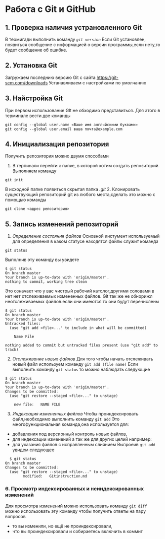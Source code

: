 # Работа с Git и GitHub

## 1. Проверка наличия устрановленного Git
В теомигади выполнить команду *`git version`*
Если Git установлен, появиться сообщение с информацией о версии программы,если нету,то будет сообщение об ошибке.

## 2. Установка Git 
Загружаем последнию версию Git с сайта https://git-scm.com/downloads
Устанавливаем с настройками по умолчанию 

## 3. Найстройка Git
При первом использование GIt не обходимо представиться. Для этого в терминале вести две команды 
```
git config --global user.name «Ваше имя английскими буквами»
git config --global user.email ваша почта@example.com
```

## 4. Инициализация репозитория
Получить репозитория можно двумя способами 
1. В терпинали перейти к папке, в которой хотим создать репозиторий. Выполняем команду 
```
git init 
```
В исходной папке появиться скрытая папка *.git*
2. Клонировать существующий репозиторий git из любого места,сделать это можно с помощью команды 
```
git clone <адрес репозитория>
```
## 5. Запись изменений репозиторий 
 1. *Определение состояния файлов* 
 Основной инстумент используемый для определения в каком статусе находятся файлы служит команда 
 ```
 git status 
 ``` 
 Выполнив эту команду вы увидете 
 ``` 
$ git status
On branch master
Your branch is up-to-date with 'origin/master'.
nothing to commit, working tree clean
```
Это означает что у вас чистрый рабочий католог,другими соловами в нет нет отслеживаемых измененных файлов. Git так же не обнорижл неотслеживаемых файлов.если они имеются то они будут перечислены 
``` 
$ git status 
On branch master
Your branch is up-to-date with 'origin/master'.
Untracked files:
  (use "git add <file>..." to include in what will be committed)

    Name File 

nothing added to commit but untracked files present (use "git add" to track)
```
2. *Отслеживание новых файлов*
Для того чтобы начать отслеживать новый файл используем команду `git add (file name)`
Если выполнить команду `git status` то можно наблюдать следующие 
```
$ git status
On branch master
Your branch is up-to-date with 'origin/master'.
Changes to be committed:
  (use "git restore --staged <file>..." to unstage)

    new file:   NAME FILE
```
3. *Индексация измененных файлов*
Чтобы проиндексировать файл,необходимо выполнить команду `git add` 
Это многофункциональная команда,она используется для: 
- добавления под версионный контроль новых файлов,
- для индексации изменений 
а так же для других целий например:
- для указания файлов с исправленным слиянием
Выпроеив `git add ` увидем следующее 
``` 
  $ git status
On branch master
Changes to be committed:
  (use "git restore --staged <file>..." to unstage)
        modified:   Gitinstruction.md
```
### 6. Просмотр индексированных и неиндексированных изменений 
Для просмотра изменений можно использовать команду  `git diff` можно использовать эту команду чтобы получить ответы на пару вопросов 
 - то вы изменили, но ещё не проиндексировали,
 - что вы проиндексировали и собираетесь включить в коммит

